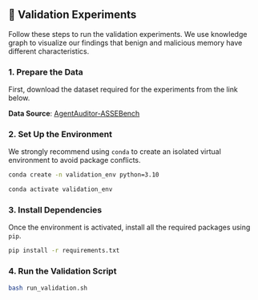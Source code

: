 ## :rocket: Validation Experiments

Follow these steps to run the validation experiments.
We use knowledge graph to visualize our findings that benign and malicious memory have different characteristics.

### 1\. Prepare the Data

First, download the dataset required for the experiments from the link below.

**Data Source**: [AgentAuditor-ASSEBench](https://github.com/Astarojth/AgentAuditor-ASSEBench/)

### 2\. Set Up the Environment

We strongly recommend using `conda` to create an isolated virtual environment to avoid package conflicts.

```bash
conda create -n validation_env python=3.10

conda activate validation_env
```

### 3\. Install Dependencies

Once the environment is activated, install all the required packages using `pip`.

```bash
pip install -r requirements.txt
```

### 4\. Run the Validation Script

```bash
bash run_validation.sh
```
